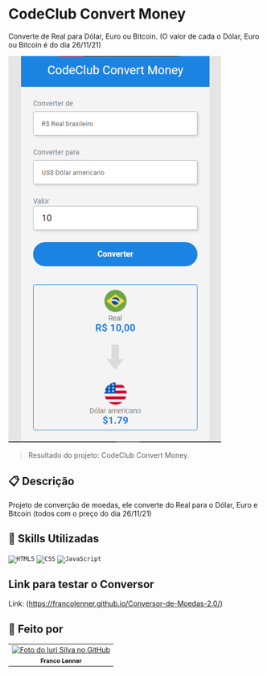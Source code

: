 # CodeClub Convert Money
Converte de Real para Dólar, Euro ou Bitcoin. (O valor de cada o Dólar, Euro ou Bitcoin é do dia 26/11/21)

<img src="./assets/resultProject.png" alt="Resultado do projeto em imagens">

>Resultado do projeto: CodeClub Convert Money.

## 📋 Descrição

Projeto de converção de moedas, ele converte do Real para o Dólar, Euro e Bitcoin (todos com o preço do dia 26/11/21) 

## 📜 Skills Utilizadas

<code><img height="32" src="https://img.shields.io/badge/HTML5-E34F26?style=for-the-badge&logo=html5&logoColor=white" alt="HTML5"/></code> <code><img height="32" src="https://img.shields.io/badge/CSS3-1572B6?style=for-the-badge&logo=css3&logoColor=white" alt="CSS"/></code> <code><img src="https://img.shields.io/badge/JavaScript-323330?style=for-the-badge&logo=javascript&logoColor=F7DF1E" alt="JavaScript"/></code>

## Link para testar o Conversor

Link: (https://francolenner.github.io/Conversor-de-Moedas-2.0/)

## 👋 Feito por
<table>
  <tr>
    <td align="center">
      <a href="https://www.linkedin.com/in/franco-lenner-5622b7195/">
        <img src="https://avatars.githubusercontent.com/u/93096363?v=4" width="100px;" alt="Foto do Iuri Silva no GitHub"/><br>
        <sub>
          <b>Franco Lenner</b>
        </sub>
      </a>
    </td>
  </tr>
</table>
